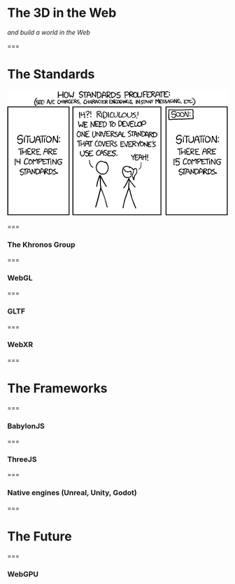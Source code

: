 # The 3D in the Web

_and build a world in the Web_

===

# The Standards

![](./resources/images/standards.png)

===

### The Khronos Group   

===

### WebGL

===

### GLTF

=== 

### WebXR

=== 

# The Frameworks

===

### BabylonJS

===

### ThreeJS

===

### Native engines (Unreal, Unity, Godot)

=== 

# The Future

===

### WebGPU

